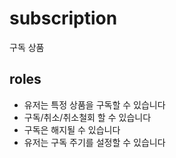 # subscription

구독 상품

## roles

- 유저는 특정 상품을 구독할 수 있습니다
- 구독/취소/취소철회 할 수 있습니다
- 구독은 해지될 수 있습니다
- 유저는 구독 주기를 설정할 수 있습니다

